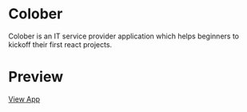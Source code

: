 # Colober
Colober is an IT service provider application which helps
beginners to kickoff their first react projects.

# Preview
<a href="https://ashkan-ebtekari-colobert.herokuapp.com">View App</a>
